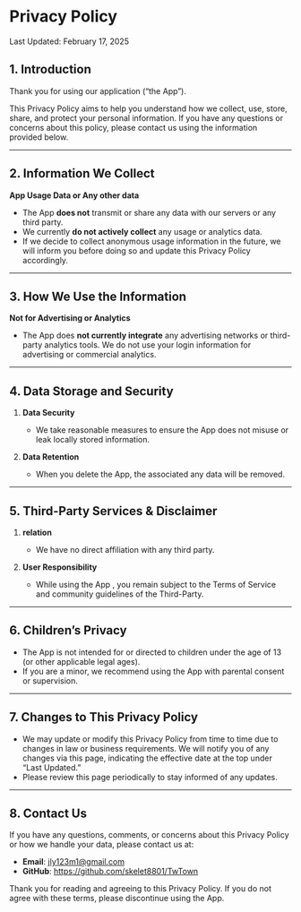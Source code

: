 # Privacy Policy

Last Updated: February 17, 2025



## 1. Introduction
Thank you for using our application (“the App”).

This Privacy Policy aims to help you understand how we collect, use, store, share, and protect your personal information. If you have any questions or concerns about this policy, please contact us using the information provided below.

---

## 2. Information We Collect

**App Usage Data or Any other data**  
   - The App **does not** transmit or share any data with our servers or any third party.
   - We currently **do not actively collect** any usage or analytics data.  
   - If we decide to collect anonymous usage information in the future, we will inform you before doing so and update this Privacy Policy accordingly.  

---

## 3. How We Use the Information

**Not for Advertising or Analytics**  
   - The App does **not currently integrate** any advertising networks or third-party analytics tools. We do not use your login information for advertising or commercial analytics.

---

## 4. Data Storage and Security

1. **Data Security**  
   - We take reasonable measures to ensure the App does not misuse or leak locally stored information.

2. **Data Retention**  
   - When you delete the App, the associated any data will be removed.

---

## 5. Third-Party Services & Disclaimer

1. **relation**  
   - We have no direct affiliation with any third party. 

2. **User Responsibility**  
   - While using the App , you remain subject to the Terms of Service and community guidelines of the Third-Party.

---

## 6. Children’s Privacy
- The App is not intended for or directed to children under the age of 13 (or other applicable legal ages).  
- If you are a minor, we recommend using the App with parental consent or supervision.

---

## 7. Changes to This Privacy Policy
- We may update or modify this Privacy Policy from time to time due to changes in law or business requirements. We will notify you of any changes via this page, indicating the effective date at the top under “Last Updated.”  
- Please review this page periodically to stay informed of any updates.

---

## 8. Contact Us
If you have any questions, comments, or concerns about this Privacy Policy or how we handle your data, please contact us at:

- **Email**: jly123m1@gmail.com
- **GitHub**: https://github.com/skelet8801/TwTown

Thank you for reading and agreeing to this Privacy Policy. If you do not agree with these terms, please discontinue using the App.

